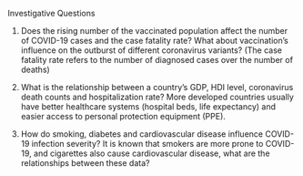 Investigative Questions

1. Does the rising number of the vaccinated population affect the number of COVID-19 cases and the case fatality rate? What about vaccination’s influence on the outburst of different coronavirus variants? (The case fatality rate refers to the number of diagnosed cases over the number of deaths)

2. What is the relationship between a country’s GDP, HDI level, coronavirus death counts and hospitalization rate? More developed countries usually have better healthcare systems (hospital beds, life expectancy) and easier access to personal protection equipment (PPE).

3. How do smoking, diabetes and cardiovascular disease influence COVID-19 infection severity? It is known that smokers are more prone to COVID-19, and cigarettes also cause cardiovascular disease, what are the relationships between these data?

